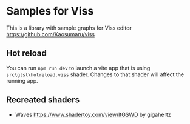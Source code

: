 # Samples for Viss

This is a library with sample graphs for Viss editor https://github.com/Kaosumaru/viss

## Hot reload

You can run `npm run dev` to launch a vite app that is using `src\glsl\hotreload.viss` shader.
Changes to that shader will affect the running app.

## Recreated shaders

- Waves
https://www.shadertoy.com/view/ltGSWD by gigahertz